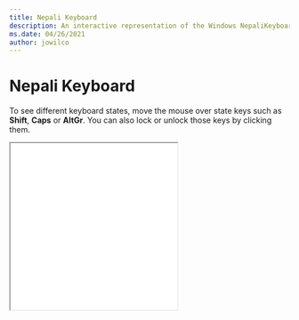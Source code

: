 ```yaml
---
title: Nepali Keyboard
description: An interactive representation of the Windows NepaliKeyboard. To see different keyboard states, click or move the mouse over the state keys.
ms.date: 04/26/2021
author: jowilco
---
```


# Nepali Keyboard

To see different keyboard states, move the mouse over state keys such as **Shift**, **Caps** or **AltGr**. You can also lock or unlock those keys by clicking them.

<iframe src="kbdnepr.html" height="300"></iframe>
